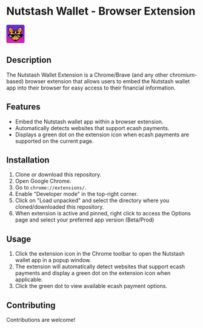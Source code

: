 # Nutstash Wallet - Browser Extension

![Extension Icon](images/icon48.png)

## Description

The Nutstash Wallet Extension is a Chrome/Brave (and any other chromium-based) browser extension that allows users to embed the Nutstash wallet app into their browser for easy access to their financial information.

## Features

- Embed the Nutstash wallet app within a browser extension.
- Automatically detects websites that support ecash payments.
- Displays a green dot on the extension icon when ecash payments are supported on the current page.

## Installation

1. Clone or download this repository.
2. Open Google Chrome.
3. Go to `chrome://extensions/`.
4. Enable "Developer mode" in the top-right corner.
5. Click on "Load unpacked" and select the directory where you cloned/downloaded this repository.
6. When extension is active and pinned, right click to access the Options page and select your preferred app version (Beta/Prod)

## Usage

1. Click the extension icon in the Chrome toolbar to open the Nutstash wallet app in a popup window.
2. The extension will automatically detect websites that support ecash payments and display a green dot on the extension icon when applicable.
3. Click the green dot to view available ecash payment options.

## Contributing

Contributions are welcome!
